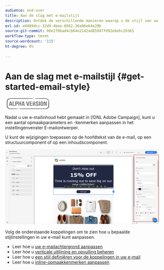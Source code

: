 ```yaml
---
audience: end-user
title: Aan de slag met e-mailstijl
description: Ontdek de verschillende manieren waarop u de stijl van uw e-mailinhoud kunt aanpassen
exl-id: e0489dcc-32d9-4bee-8562-36a96e64e20b
source-git-commit: 00e2f0bad4cb64e2142ad85947fd92ebebc20365
workflow-type: tm+mt
source-wordcount: '115'
ht-degree: 0%

---
```


# Aan de slag met e-mailstijl {#get-started-email-style}

![](../assets/do-not-localize/badge.png)

Nadat u uw e-mailinhoud hebt gemaakt in [!DNL Adobe Campaign], kunt u een aantal opmaakparameters en -kenmerken aanpassen in het instellingenvenster E-mailontwerper.

U kunt de wijzigingen toepassen op de hoofdtekst van de e-mail, op een structuurcomponent of op een inhoudscomponent.

![](assets/email_designer_content_components_settings.png)

Volg de onderstaande koppelingen om te zien hoe u bepaalde stijlinstellingen in uw e-mail kunt aanpassen.

* Leer hoe u [uw e-mailachtergrond aanpassen](backgrounds.md)
* Leer hoe u [verticale uitlijning en opvulling beheren](alignment-and-padding.md)
* Leer hoe u [een stijl definiëren voor de koppelingen in uw e-mail](styling-links.md)
* Leer hoe u [inline-opmaakkenmerken aanpassen](inline-styling.md)
